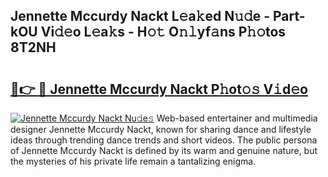 ## Jennette Mccurdy Nackt L𝚎a𝚔ed N𝚞𝚍e - Part-kOU Vi𝚍𝚎o L𝚎a𝚔s - H𝚘𝚝 O𝚗𝚕yf𝚊ns P𝚑𝚘tos 8T2NH

# <h2><a href="http://kfc3a5n.oniu.top/?m=Jennette+Mccurdy+Nackt">🔗👉 🔴 Jennette Mccurdy Nackt P𝚑ot𝚘𝚜 V𝚒d𝚎o</a></h2>

[![Jennette Mccurdy Nackt Nu𝚍e𝚜](https://i.imgur.com/0qMVB7G.gif)](http://kfc3a5n.oniu.top/?m=Jennette+Mccurdy+Nackt)
Web-based entertainer and multimedia designer Jennette Mccurdy Nackt, known for sharing dance and lifestyle ideas through trending dance trends and short videos. The public persona of Jennette Mccurdy Nackt is defined by its warm and genuine nature, but the mysteries of his private life remain a tantalizing enigma.  
